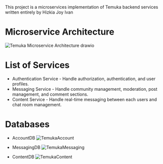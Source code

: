 This project is a microservices implementation of Temuka backend services written entirely by
Hizkia Joy Ivan


# Microservice Architecture
![Temuka Microservice Architecture drawio](https://github.com/ivanosky144/temuka-backend-microservices/assets/166277013/9cd21ad0-61cd-4915-b6c9-024390dd5d4a)

# List of Services
* Authentication Service - Handle authorization, authentication, and user profiles.
* Messaging Service - Handle community management, moderation, post management, and comment sections.
* Content Service - Handle real-time messaging between each users and chat room management.


# Databases
* AccountDB
![TemukaAccount](https://github.com/ivanosky144/temuka-backend-microservices/assets/166277013/23d7b86f-98fd-46ca-b165-31d929939a0a)

* MessagingDB
![TemukaMessaging](https://github.com/ivanosky144/temuka-backend-microservices/assets/166277013/0d8b1e7e-4cd1-4c14-80f9-f31a8241283e)

* ContentDB
![TemukaContent](https://github.com/ivanosky144/temuka-backend-microservices/assets/166277013/20f1339e-8115-47bb-a936-997e1185327d)
